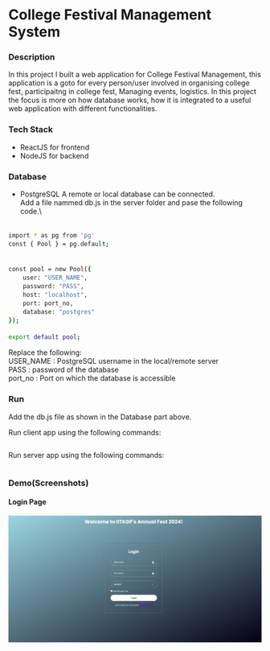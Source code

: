 
# College Festival Management System

### Description

In this project I built a web application for College Festival Management, this application is a goto for every person/user involved in organising college fest, participaitng in college fest, Managing events, logistics.
In this project the focus is more on how database works, how it is integrated to a useful web application with different functionalities.

### Tech Stack

- ReactJS for frontend
- NodeJS for backend

### Database

- PostgreSQL
A remote or local database can be connected.\
Add a file nammed db.js in the server folder and pase the following code.\
```bash

import * as pg from 'pg'
const { Pool } = pg.default;


const pool = new Pool({
    user: "USER_NAME",
    password: "PASS",
    host: "localhost",
    port: port_no,
    database: "postgres"
});

export default pool;

```

Replace the following:\
USER_NAME : PostgreSQL username in the local/remote server\
PASS : password of the database\
port_no : Port on which the database is accessible

### Run

Add the db.js file as shown in the Database part above.

Run client app using the following commands:

```bash


```
Run server app using the following commands:

```bash


```

### Demo(Screenshots)

#### Login Page
![Alt text](image.png)

